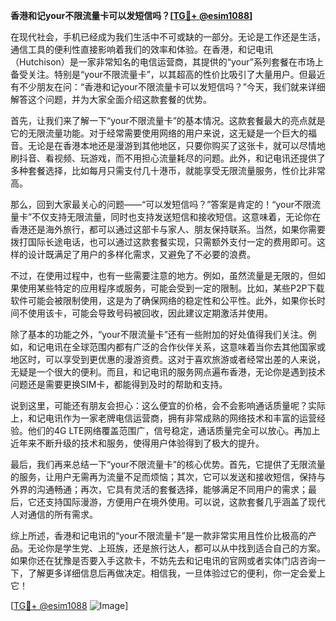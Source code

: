 **香港和记your不限流量卡可以发短信吗？[[TG💪+ @esim1088](https://t.me/s/esim1088)]**

在现代社会，手机已经成为我们生活中不可或缺的一部分。无论是工作还是生活，通信工具的便利性直接影响着我们的效率和体验。在香港，和记电讯（Hutchison）是一家非常知名的电信运营商，其提供的“your”系列套餐在市场上备受关注。特别是“your不限流量卡”，以其超高的性价比吸引了大量用户。但最近有不少朋友在问：“香港和记your不限流量卡可以发短信吗？”今天，我们就来详细解答这个问题，并为大家全面介绍这款套餐的优势。

首先，让我们来了解一下“your不限流量卡”的基本情况。这款套餐最大的亮点就是它的无限流量功能。对于经常需要使用网络的用户来说，这无疑是一个巨大的福音。无论是在香港本地还是漫游到其他地区，只要你购买了这张卡，就可以尽情地刷抖音、看视频、玩游戏，而不用担心流量耗尽的问题。此外，和记电讯还提供了多种套餐选择，比如每月只需支付几十港币，就能享受无限流量服务，性价比非常高。

那么，回到大家最关心的问题——“可以发短信吗？”答案是肯定的！“your不限流量卡”不仅支持无限流量，同时也支持发送短信和接收短信。这意味着，无论你在香港还是海外旅行，都可以通过这部卡与家人、朋友保持联系。当然，如果你需要拨打国际长途电话，也可以通过这款套餐实现，只需额外支付一定的费用即可。这样的设计既满足了用户的多样化需求，又避免了不必要的浪费。

不过，在使用过程中，也有一些需要注意的地方。例如，虽然流量是无限的，但如果使用某些特定的应用程序或服务，可能会受到一定的限制。比如，某些P2P下载软件可能会被限制使用，这是为了确保网络的稳定性和公平性。此外，如果你长时间不使用该卡，可能会导致号码被回收，因此建议定期激活并使用。

除了基本的功能之外，“your不限流量卡”还有一些附加的好处值得我们关注。例如，和记电讯在全球范围内都有广泛的合作伙伴关系，这意味着当你去其他国家或地区时，可以享受到更优惠的漫游资费。这对于喜欢旅游或者经常出差的人来说，无疑是一个很大的便利。而且，和记电讯的服务网点遍布香港，无论你是遇到技术问题还是需要更换SIM卡，都能得到及时的帮助和支持。

说到这里，可能还有朋友会担心：这么便宜的价格，会不会影响通话质量呢？实际上，和记电讯作为一家老牌电信运营商，拥有非常成熟的网络技术和丰富的运营经验。他们的4G LTE网络覆盖范围广，信号稳定，通话质量完全可以放心。再加上近年来不断升级的技术和服务，使得用户体验得到了极大的提升。

最后，我们再来总结一下“your不限流量卡”的核心优势。首先，它提供了无限流量的服务，让用户无需再为流量不足而烦恼；其次，它可以发送和接收短信，保持与外界的沟通畅通；再次，它具有灵活的套餐选择，能够满足不同用户的需求；最后，它还支持国际漫游，方便用户在境外使用。可以说，这款套餐几乎涵盖了现代人对通信的所有需求。

综上所述，香港和记电讯的“your不限流量卡”是一款非常实用且性价比极高的产品。无论你是学生党、上班族，还是旅行达人，都可以从中找到适合自己的方案。如果你还在犹豫是否要入手这款卡，不妨先去和记电讯的官网或者实体门店咨询一下，了解更多详细信息后再做决定。相信我，一旦体验过它的便利，你一定会爱上它！

[[TG💪+ @esim1088](https://t.me/s/esim1088) ![Image](https://i.postimg.cc/4NQfJmqS/Snipaste-2025-05-13-00-14-12.png)]